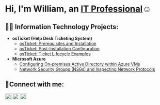 <h1>Hi, I'm William, an <a href="https://linkedin.com/in/Josh">IT Professional</a>☺</h1>

<h2>👨‍💻 Information Technology Projects:</h2>

- <b>osTicket (Help Desk Ticketing System)</b>
  - [osTicket: Prerequisites and Installation](https://github.com/williamog1/osticket-prereqs)
  - [osTicket: Post-Installation Configuration](https://github.com/wiliamog1/post-install-config)
  - [osTicket: Ticket Lifecycle Examples](https://github.com/wiliamog1/ticket-lifecycle)
- <b>Microsoft Azure</b>
  - [Configuring On-premises Active Directory within Azure VMs](https://github.com/williamog1/configure-ad)
  - [Network Security Groups (NSGs) and Inspecting Network Protocols](https://github.com/williamog1/azure-network-protocols)

<h2>🤳Connect with me:</h2>

[<img align="left" alt="Josh | Twitter" width="22px" src="https://cdn.jsdelivr.net/npm/simple-icons@v3/icons/twitter.svg" />][twitter]
[<img align="left" alt="Josh | LinkedIn" width="22px" src="https://cdn.jsdelivr.net/npm/simple-icons@v3/icons/linkedin.svg" />][linkedin]
[<img align="left" alt="Josh | Instagram" width="22px" src="https://cdn.jsdelivr.net/npm/simple-icons@v3/icons/instagram.svg" />][instagram]

[twitter]: https://twitter.com/Josh
[instagram]: https://www.instagram.com/Josh
[linkedin]: https://linkedin.com/in/Josh
